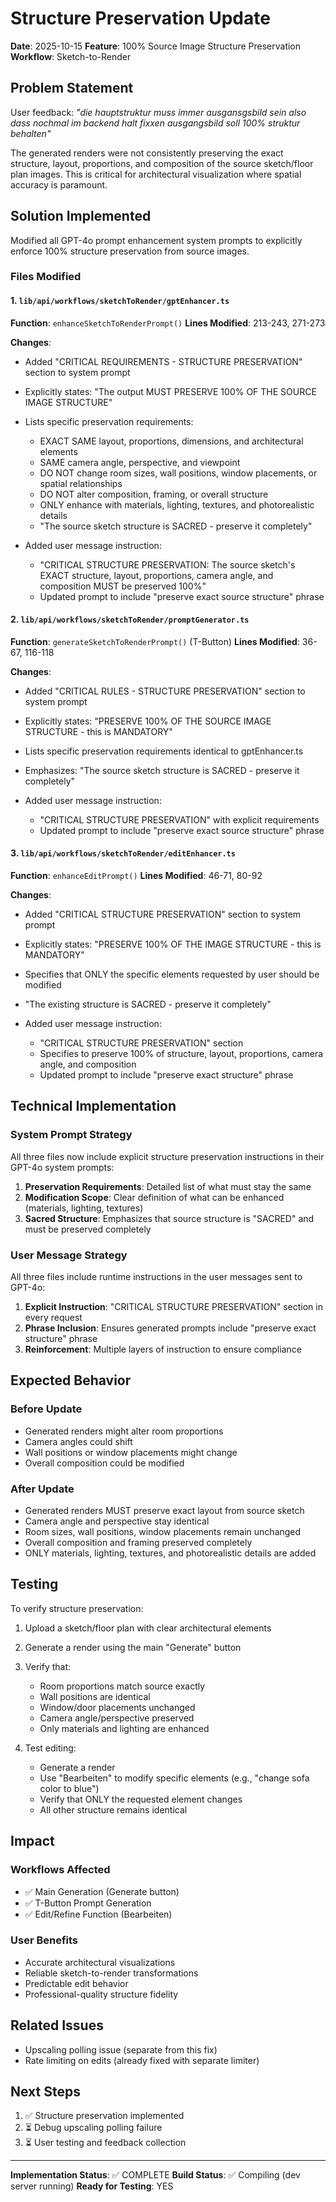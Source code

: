 # Structure Preservation Update

**Date**: 2025-10-15
**Feature**: 100% Source Image Structure Preservation
**Workflow**: Sketch-to-Render

## Problem Statement

User feedback: *"die hauptstruktur muss immer ausgansgsbild sein also dass nochmal im backend halt fixxen ausgangsbild soll 100% struktur behalten"*

The generated renders were not consistently preserving the exact structure, layout, proportions, and composition of the source sketch/floor plan images. This is critical for architectural visualization where spatial accuracy is paramount.

## Solution Implemented

Modified all GPT-4o prompt enhancement system prompts to explicitly enforce 100% structure preservation from source images.

### Files Modified

#### 1. `lib/api/workflows/sketchToRender/gptEnhancer.ts`

**Function**: `enhanceSketchToRenderPrompt()`
**Lines Modified**: 213-243, 271-273

**Changes**:
- Added "CRITICAL REQUIREMENTS - STRUCTURE PRESERVATION" section to system prompt
- Explicitly states: "The output MUST PRESERVE 100% OF THE SOURCE IMAGE STRUCTURE"
- Lists specific preservation requirements:
  - EXACT SAME layout, proportions, dimensions, and architectural elements
  - SAME camera angle, perspective, and viewpoint
  - DO NOT change room sizes, wall positions, window placements, or spatial relationships
  - DO NOT alter composition, framing, or overall structure
  - ONLY enhance with materials, lighting, textures, and photorealistic details
  - "The source sketch structure is SACRED - preserve it completely"

- Added user message instruction:
  - "CRITICAL STRUCTURE PRESERVATION: The source sketch's EXACT structure, layout, proportions, camera angle, and composition MUST be preserved 100%"
  - Updated prompt to include "preserve exact source structure" phrase

#### 2. `lib/api/workflows/sketchToRender/promptGenerator.ts`

**Function**: `generateSketchToRenderPrompt()` (T-Button)
**Lines Modified**: 36-67, 116-118

**Changes**:
- Added "CRITICAL RULES - STRUCTURE PRESERVATION" section to system prompt
- Explicitly states: "PRESERVE 100% OF THE SOURCE IMAGE STRUCTURE - this is MANDATORY"
- Lists specific preservation requirements identical to gptEnhancer.ts
- Emphasizes: "The source sketch structure is SACRED - preserve it completely"

- Added user message instruction:
  - "CRITICAL STRUCTURE PRESERVATION" with explicit requirements
  - Updated prompt to include "preserve exact source structure" phrase

#### 3. `lib/api/workflows/sketchToRender/editEnhancer.ts`

**Function**: `enhanceEditPrompt()`
**Lines Modified**: 46-71, 80-92

**Changes**:
- Added "CRITICAL STRUCTURE PRESERVATION" section to system prompt
- Explicitly states: "PRESERVE 100% OF THE IMAGE STRUCTURE - this is MANDATORY"
- Specifies that ONLY the specific elements requested by user should be modified
- "The existing structure is SACRED - preserve it completely"

- Added user message instruction:
  - "CRITICAL STRUCTURE PRESERVATION" section
  - Specifies to preserve 100% of structure, layout, proportions, camera angle, and composition
  - Updated prompt to include "preserve exact structure" phrase

## Technical Implementation

### System Prompt Strategy

All three files now include explicit structure preservation instructions in their GPT-4o system prompts:

1. **Preservation Requirements**: Detailed list of what must stay the same
2. **Modification Scope**: Clear definition of what can be enhanced (materials, lighting, textures)
3. **Sacred Structure**: Emphasizes that source structure is "SACRED" and must be preserved completely

### User Message Strategy

All three files include runtime instructions in the user messages sent to GPT-4o:

1. **Explicit Instruction**: "CRITICAL STRUCTURE PRESERVATION" section in every request
2. **Phrase Inclusion**: Ensures generated prompts include "preserve exact structure" phrase
3. **Reinforcement**: Multiple layers of instruction to ensure compliance

## Expected Behavior

### Before Update
- Generated renders might alter room proportions
- Camera angles could shift
- Wall positions or window placements might change
- Overall composition could be modified

### After Update
- Generated renders MUST preserve exact layout from source sketch
- Camera angle and perspective stay identical
- Room sizes, wall positions, window placements remain unchanged
- Overall composition and framing preserved completely
- ONLY materials, lighting, textures, and photorealistic details are added

## Testing

To verify structure preservation:

1. Upload a sketch/floor plan with clear architectural elements
2. Generate a render using the main "Generate" button
3. Verify that:
   - Room proportions match source exactly
   - Wall positions are identical
   - Window/door placements unchanged
   - Camera angle/perspective preserved
   - Only materials and lighting are enhanced

4. Test editing:
   - Generate a render
   - Use "Bearbeiten" to modify specific elements (e.g., "change sofa color to blue")
   - Verify that ONLY the requested element changes
   - All other structure remains identical

## Impact

### Workflows Affected
- ✅ Main Generation (Generate button)
- ✅ T-Button Prompt Generation
- ✅ Edit/Refine Function (Bearbeiten)

### User Benefits
- Accurate architectural visualizations
- Reliable sketch-to-render transformations
- Predictable edit behavior
- Professional-quality structure fidelity

## Related Issues

- Upscaling polling issue (separate from this fix)
- Rate limiting on edits (already fixed with separate limiter)

## Next Steps

1. ✅ Structure preservation implemented
2. ⏳ Debug upscaling polling failure
3. ⏳ User testing and feedback collection

---

**Implementation Status**: ✅ COMPLETE
**Build Status**: ✅ Compiling (dev server running)
**Ready for Testing**: YES
